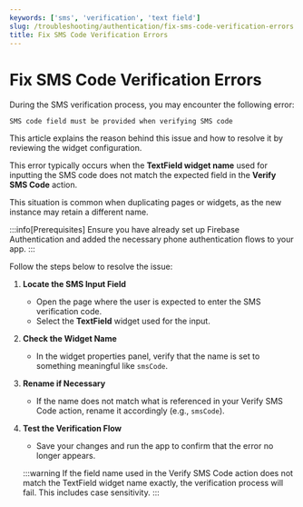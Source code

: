 ```yaml
---
keywords: ['sms', 'verification', 'text field']
slug: /troubleshooting/authentication/fix-sms-code-verification-errors
title: Fix SMS Code Verification Errors
---
```


# Fix SMS Code Verification Errors

During the SMS verification process, you may encounter the following error:

   ```text
   SMS code field must be provided when verifying SMS code
   ```

This article explains the reason behind this issue and how to resolve it by reviewing the widget configuration.

This error typically occurs when the **TextField widget name** used for inputting the SMS code does not match the expected field in the **Verify SMS Code** action.

This situation is common when duplicating pages or widgets, as the new instance may retain a different name.

:::info[Prerequisites]
Ensure you have already set up Firebase Authentication and added the necessary phone authentication flows to your app.
:::

Follow the steps below to resolve the issue:

1. **Locate the SMS Input Field**

   - Open the page where the user is expected to enter the SMS verification code.
   - Select the **TextField** widget used for the input.

2. **Check the Widget Name**

   - In the widget properties panel, verify that the name is set to something meaningful like `smsCode`.

3. **Rename if Necessary**

   - If the name does not match what is referenced in your Verify SMS Code action, rename it accordingly (e.g., `smsCode`).

4. **Test the Verification Flow**

   - Save your changes and run the app to confirm that the error no longer appears.

   :::warning
   If the field name used in the Verify SMS Code action does not match the TextField widget name exactly, the verification process will fail. This includes case sensitivity.
   :::
